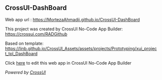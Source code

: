 ## CrossUI-DashBoard
Web app url : https://MortezaAhmadii.github.io/CrossUI-DashBoard

This project was created by CrossUI No-Code App Builder: https://crossui.com/RADGithub

Based on template: https://linb.github.io/CrossUI_Assets/assets/projects/Prototyping/xui_project_tpl_DashBoard

Click [here](https://crossui.com/RADGithub/#!from=github&owner=MortezaAhmadii&repo=CrossUI-DashBoard) to edit this web app in CrossUI No-Code App Builder

<i>Powered by [CrossUI](https://crossui.com)</i>
